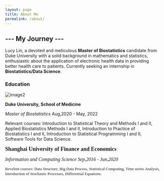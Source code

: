 ```yaml
---
layout: page
title: About Me
permalink: /about/
---
```

##                                                               --- My Journey ---

Lucy Lin, a devoted and meticulous **Master of Biostatistics** candidate from Duke University with a solid background in mathematics and statistics, enthusiastic about the application of electronic health data in providing better health care to patients. Currently seeking an internship in **Biostatistics/Data Science**. 
### Education
![image2](https://github.com/lucylin1997/fastpage_copy/blob/master/images/SOM_logo.jpg?raw=true)

**Duke University, School of Medicine**

_Master of Biostatistics_   Aug,2020 - May, 2022

Relevant courses: Introduction to Statistical Theory and Methods I and II, Applied Biostatistics Methods I and II, Introduction to Practice of Biostatistics I and II, Introduction to Statistical Programming I and II, Software Tools for Data Science.

**<font size="4" face="Garamond">Shanghai University of Finance and Economics</font>**

_<font size="3" face="Garamond">Information and Computing Science  Sep,2016 - Jun,2020</font>_

<font size="2" face="Garamond">Revelent courses: Data Structure, Big Data Process, Statistical Computing, Time series Analysis, Introduction of Stochastic Processes, Differential Equations.</font><br/>






